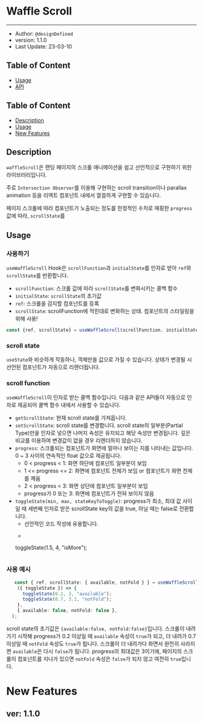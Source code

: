 # Waffle Scroll

---
- Author: `@designDefined`
- version: 1.1.0
- Last Update: 23-03-10


## Table of Content
- [Usage](#Usage)
- [API](#API)


## Table of Content
- [Description](#Description)
- [Usage](#Usage)
- [New Features](#New-Features)


## Description
`waffleScroll`은 랜딩 페이지의 스크롤 애니메이션을 쉽고 선언적으로 구현하기 위한 라이브러리입니다.

주로 `Intersection Observer`를 이용해 구현하는 scroll transition이나 parallax animation 등을 리액트 컴포넌트 내에서 깔끔하게 구현할 수 있습니다.

페이지 스크롤에 따라 컴포넌트가 노출되는 정도를 한정적인 수치로 매핑한 `progress` 값에 따라, `scrollState`를

## Usage
### 사용하기
`useWaffleScroll` Hook은 `scrollFunction`과 `initialState`를 인자로 받아 `ref`와 `scrollState`를 반환합니다.
- `scrollFunction`: 스크롤 값에 따라 `scrollState`를 변화시키는 콜백 함수
- `initialState`: `scrollState`의 초기값
- `ref`: 스크롤을 감지할 컴포넌트를 등록
- `scrollState`: scrollFunction에 적힌대로 변화하는 상태. 컴포넌트의 스타일링을 위해 사용!

```typescript jsx
const {ref, scrollState} = useWaffleScroll(scrollFunction, initialState);
```

### scroll state
`useState`와 비슷하게 작동하나, 객체만을 값으로 가질 수 있습니다. 상태가 변경될 시 선언된 컴포넌트가 자동으로 리렌더됩니다.

### scroll function
`useWaffleScroll`이 인자로 받는 콜백 함수입니다.
다음과 같은 API들이 자동으로 인자로 제공되어 콜백 함수 내에서 사용할 수 있습니다.
- `getScrollState`: 현재 scroll state를 가져옵니다.
- `setScrollState`: scroll state를 변경합니다. scroll state의 일부분(Partial Type)만을 인자로 넣으면 나머지 속성은 유지되고 해당 속성만 변경됩니다. 깊은 비교를 이용하여 변경값이 없을 경우 리렌더하지 않습니다.
- `progress`: 스크롤되는 컴포넌트가 화면에 얼마나 보이는 지를 나타내는 값입니다. 0 ~ 3 사이의 연속적인 float 값으로 제공됩니다.
    - 0 < progress < 1: 화면 하단에 컴포넌트 일부분이 보임
    - 1 <= progress <= 2: 화면에 컴포넌트 전체가 보임 or 컴포넌트가 화면 전체를 채움
    - 2 < progress < 3: 화면 상단에 컴포넌트 일부분이 보임
    - progress가 0 또는 3: 화면에 컴포넌트가 전혀 보이지 않음
- `toggleState(min, max, stateKeyToToggle)`: progress가 최소, 최대 값 사이일 때 세번째 인자로 받은 scrollState key의 값을 true, 아닐 때는 false로 전환합니다.
    - 선언적인 코드 작성에 유용합니다.
    - ```typescript jsx
    toggleState(1.5, 4, "isMore");
    ``` 

### 사용 예시
```typescript jsx
   const { ref, scrollState: { available, notFold } } = useWaffleScroll(
    ({ toggleState }) => {
      toggleState(0.2, 3, "available");
      toggleState(0.7, 3.1, "notFold");
    },
    { available: false, notFold: false },
  );
```
scroll state의 초기값은 `{available:false, notFold:false}`입니다.
스크롤이 내려가기 시작해 progress가 0.2 이상일 때 `available` 속성이 `true`가 되고, 더 내려가 0.7 이상일 때 `notFold` 속성도 `true`가 됩니다.
스크롤이 더 내려가다 화면서 완전히 사라지면 `available`은 다시 `false`가 됩니다. progress의 최대값은 3이기에, 페이지의 스크롤이 컴포넌트를 지나가 있으면 `notFold` 속성은 `false`가 되지 않고 여전히 `true`입니다.

# New Features
## ver: 1.1.0
